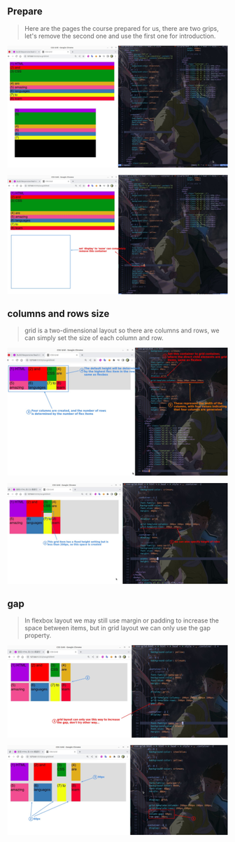 ## **Prepare**

> Here are the pages the course prepared for us, there are two grips, let's remove the second one and use the first one for introduction.

![Alt grid page](pic/01.jpg)

![Alt display: none](pic/02.jpg)

## **columns and rows size**

> grid is a two-dimensional layout so there are columns and rows, we can simply set the size of each column and row.

![Alt grid-template-columns](pic/03.jpg)

![Alt grid-template-rows](pic/04.jpg)

## **gap**

> In flexbox layout we may still use margin or padding to increase the space between items, but in grid layout we can only use the gap property.

![Alt gap](pic/05.jpg)

![Alt gap for specific dir](pic/06.jpg)
